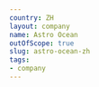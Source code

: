 ```yaml
---
country: ZH
layout: company
name: Astro Ocean
outOfScope: true
slug: astro-ocean-zh
tags:
- company
---
```

